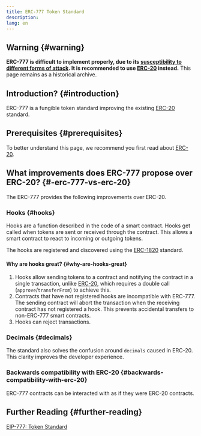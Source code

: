 ```yaml
---
title: ERC-777 Token Standard
description:
lang: en
---
```


## Warning \{#warning}

**ERC-777 is difficult to implement properly, due to its [susceptibility to different forms of attack](https://github.com/OpenZeppelin/openzeppelin-contracts/issues/2620). It is recommended to use [ERC-20](/developers/docs/standards/tokens/erc-20/) instead.** This page remains as a historical archive.

## Introduction? \{#introduction}

ERC-777 is a fungible token standard improving the existing [ERC-20](/developers/docs/standards/tokens/erc-20/) standard.

## Prerequisites \{#prerequisites}

To better understand this page, we recommend you first read about [ERC-20](/developers/docs/standards/tokens/erc-20/).

## What improvements does ERC-777 propose over ERC-20? \{#-erc-777-vs-erc-20}

The ERC-777 provides the following improvements over ERC-20.

### Hooks \{#hooks}

Hooks are a function described in the code of a smart contract. Hooks get called when tokens are sent or received through the contract. This allows a smart contract to react to incoming or outgoing tokens.

The hooks are registered and discovered using the [ERC-1820](https://eips.ethereum.org/EIPS/eip-1820) standard.

#### Why are hooks great? \{#why-are-hooks-great}

1. Hooks allow sending tokens to a contract and notifying the contract in a single transaction, unlike [ERC-20](https://eips.ethereum.org/EIPS/eip-20), which requires a double call (`approve`/`transferFrom`) to achieve this.
2. Contracts that have not registered hooks are incompatible with ERC-777. The sending contract will abort the transaction when the receiving contract has not registered a hook. This prevents accidental transfers to non-ERC-777 smart contracts.
3. Hooks can reject transactions.

### Decimals \{#decimals}

The standard also solves the confusion around `decimals` caused in ERC-20. This clarity improves the developer experience.

### Backwards compatibility with ERC-20 \{#backwards-compatibility-with-erc-20}

ERC-777 contracts can be interacted with as if they were ERC-20 contracts.

## Further Reading \{#further-reading}

[EIP-777: Token Standard](https://eips.ethereum.org/EIPS/eip-777)
